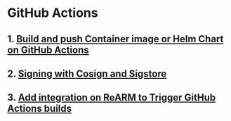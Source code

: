 # GitHub Actions

## 1. [Build and push Container image or Helm Chart on GitHub Actions](./githubActionsBuild)

## 2. [Signing with Cosign and Sigstore](./githubActionsCosign)

## 3. [Add integration on ReARM to Trigger GitHub Actions builds](./githubActionsTriggers)